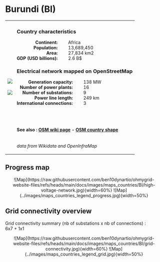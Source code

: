 # Burundi (BI)

<table width="90%">
<tr>
<td>
<img src="http://commons.wikimedia.org/wiki/Special:FilePath/Flag%20of%20Burundi.svg" width="250">
<br><br>
<img src="http://commons.wikimedia.org/wiki/Special:FilePath/Burundi%20%28orthographic%20projection%29.svg" width="250"></td>
<td>
<h3>Country characteristics</h3>
<div style="display: inline-block;text-align:right;margin-right:30px;font-weight: bold;">
Continent:<br>Population:<br>Area:<br>GDP (USD billions):
</div>
<div style="display: inline-block;">
Africa<br>13,689,450<br>27,834 km2<br>2.6 B$
</div>
<h3>Electrical network mapped on OpenStreetMap</h3>
<div style="display: inline-block;text-align:right;margin-right:30px;font-weight: bold;">Generation capacity:<br>
Number of power plants:<br>
Number of substations:<br>
Power line length:<br>
International connections:<br>
</div>
<div style="display: inline-block;">138 MW<br>
16<br>
9<br>
249 km<br>
3<br>
</div>

<br><br><h4>See also :
<a href="https://wiki.openstreetmap.org/wiki/Power_networks/Burundi" target="_blank">OSM wiki page</a> -
<a href="https://openstreetmap.org/relation/195269" target="_blank">OSM country shape</a>
</h4>

<br><i>data from Wikidata and OpenInfraMap</i>
</td>
</tr>
</table>


## Progress map

<center>
![Map](https://raw.githubusercontent.com/ben10dynartio/ohmygrid-website-files/refs/heads/main/docs/images/maps_countries/BI/high-voltage-network.jpg){width=60%}
![Map](../images/maps_countries_legend_progress.jpg){width=50%}
</center>



## Grid connectivity overview

Grid connectivity summary (nb of substations x nb of connections) :<br>6x7 + 1x1

<center>
![Map](https://raw.githubusercontent.com/ben10dynartio/ohmygrid-website-files/refs/heads/main/docs/images/maps_countries/BI/grid-connectivity.jpg){width=60%}
![Map](../images/maps_countries_legend_grid.jpg){width=50%}
</center>

